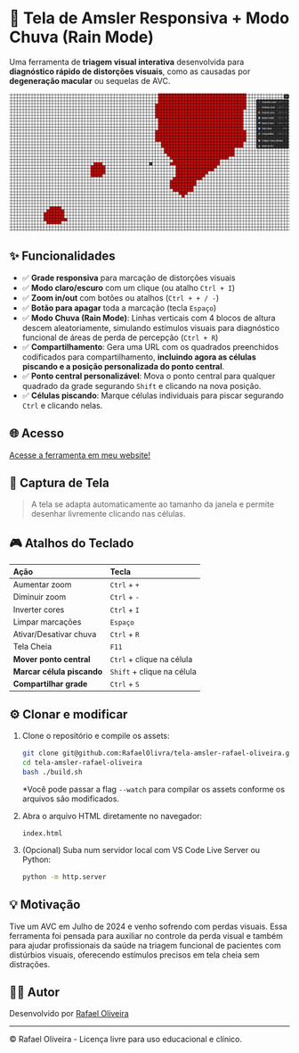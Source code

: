# 🧠 Tela de Amsler Responsiva + Modo Chuva (Rain Mode)

Uma ferramenta de **triagem visual interativa** desenvolvida para **diagnóstico rápido de distorções visuais**, como as causadas por **degeneração macular** ou sequelas de AVC.

![Tela de Amsler com Modo Chuva](./screenshot.png)

## ✨ Funcionalidades

-   ✅ **Grade responsiva** para marcação de distorções visuais
-   ✅ **Modo claro/escuro** com um clique (ou atalho `Ctrl + I`)
-   ✅ **Zoom in/out** com botões ou atalhos (`Ctrl + + / -`)
-   ✅ **Botão para apagar** toda a marcação (tecla `Espaço`)
-   ✅ **Modo Chuva (Rain Mode)**: Linhas verticais com 4 blocos de altura descem aleatoriamente, simulando estímulos visuais para diagnóstico funcional de áreas de perda de percepção (`Ctrl + R`)
-   ✅ **Compartilhamento**: Gera uma URL com os quadrados preenchidos codificados para compartilhamento, **incluindo agora as células piscando e a posição personalizada do ponto central**.
-   ✅ **Ponto central personalizável**: Mova o ponto central para qualquer quadrado da grade segurando `Shift` e clicando na nova posição.
-   ✅ **Células piscando**: Marque células individuais para piscar segurando `Ctrl` e clicando nelas.

## 🌐 Acesso

[Acesse a ferramenta em meu website\!](https://rafaeloliveiradesign.com/tela-amsler/)

## 📸 Captura de Tela

> A tela se adapta automaticamente ao tamanho da janela e permite desenhar livremente clicando nas células.

## 🎮 Atalhos do Teclado

| Ação                       | Tecla                      |
| :------------------------- | :------------------------- |
| Aumentar zoom              | `Ctrl` + `+`               |
| Diminuir zoom              | `Ctrl` + `-`               |
| Inverter cores             | `Ctrl` + `I`               |
| Limpar marcações           | `Espaço`                   |
| Ativar/Desativar chuva     | `Ctrl` + `R`               |
| Tela Cheia                 | `F11`                      |
| **Mover ponto central**    | `Ctrl` + clique na célula  |
| **Marcar célula piscando** | `Shift` + clique na célula |
| **Compartilhar grade**     | `Ctrl` + `S`               |

## ⚙️ Clonar e modificar

1.  Clone o repositório e compile os assets:

    ```bash
    git clone git@github.com:RafaelOlivra/tela-amsler-rafael-oliveira.git
    cd tela-amsler-rafael-oliveira
    bash ./build.sh
    ```

    \*Você pode passar a flag `--watch` para compilar os assets conforme os arquivos são modificados.

2.  Abra o arquivo HTML diretamente no navegador:

    ```
    index.html
    ```

3.  (Opcional) Suba num servidor local com VS Code Live Server ou Python:

    ```bash
    python -m http.server
    ```

## 💡 Motivação

Tive um AVC em Julho de 2024 e venho sofrendo com perdas visuais. Essa ferramenta foi pensada para auxiliar no controle da perda visual e também para ajudar profissionais da saúde na triagem funcional de pacientes com distúrbios visuais, oferecendo estímulos precisos em tela cheia sem distrações.

## 🧑‍💻 Autor

Desenvolvido por [Rafael Oliveira](https://rafaeloliveiradesign.com)

---

© Rafael Oliveira - Licença livre para uso educacional e clínico.
